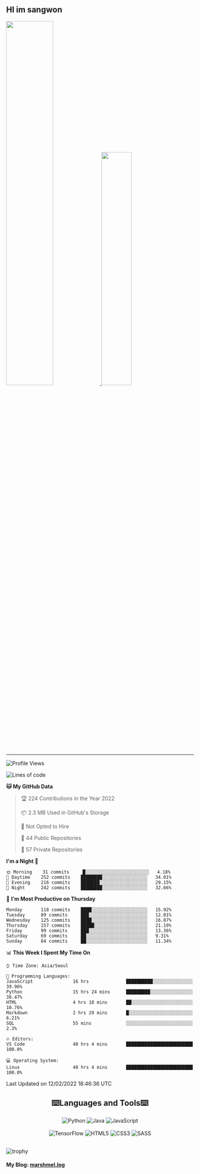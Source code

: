 ## HI im sangwon

<a href="#"> 
  <img src="https://github-readme-stats.vercel.app/api?username=s-wlii&theme=react&show_icons=true" width="50%">
</a>
<a href="#">
  <img src="https://github-readme-stats.vercel.app/api/top-langs/?username=s-wlii&theme=react&exclude_repo=Jagi,assignment&layout=compact" width="40%">
</a>

<!-- [![Solved.ac tier](http://mazassumnida.wtf/api/v2/generate_badge?boj=leo503801)](https://solved.ac/leo503801) -->

<hr>

<!--START_SECTION:waka-->
![Profile Views](http://img.shields.io/badge/Profile%20Views-16-blue)

![Lines of code](https://img.shields.io/badge/From%20Hello%20World%20I%27ve%20Written-339%20Thousand%20lines%20of%20code-blue)

**🐱 My GitHub Data** 

> 🏆 224 Contributions in the Year 2022
 > 
> 📦 2.3 MB Used in GitHub's Storage 
 > 
> 🚫 Not Opted to Hire
 > 
> 📜 44 Public Repositories 
 > 
> 🔑 57 Private Repositories  
 > 
**I'm a Night 🦉** 

```text
🌞 Morning    31 commits     █░░░░░░░░░░░░░░░░░░░░░░░░   4.18% 
🌆 Daytime    252 commits    ████████░░░░░░░░░░░░░░░░░   34.01% 
🌃 Evening    216 commits    ███████░░░░░░░░░░░░░░░░░░   29.15% 
🌙 Night      242 commits    ████████░░░░░░░░░░░░░░░░░   32.66%

```
📅 **I'm Most Productive on Thursday** 

```text
Monday       118 commits    ████░░░░░░░░░░░░░░░░░░░░░   15.92% 
Tuesday      89 commits     ███░░░░░░░░░░░░░░░░░░░░░░   12.01% 
Wednesday    125 commits    ████░░░░░░░░░░░░░░░░░░░░░   16.87% 
Thursday     157 commits    █████░░░░░░░░░░░░░░░░░░░░   21.19% 
Friday       99 commits     ███░░░░░░░░░░░░░░░░░░░░░░   13.36% 
Saturday     69 commits     ██░░░░░░░░░░░░░░░░░░░░░░░   9.31% 
Sunday       84 commits     ██░░░░░░░░░░░░░░░░░░░░░░░   11.34%

```


📊 **This Week I Spent My Time On** 

```text
⌚︎ Time Zone: Asia/Seoul

💬 Programming Languages: 
JavaScript               16 hrs              ██████████░░░░░░░░░░░░░░░   39.96% 
Python                   15 hrs 24 mins      █████████░░░░░░░░░░░░░░░░   38.47% 
HTML                     4 hrs 18 mins       ██░░░░░░░░░░░░░░░░░░░░░░░   10.76% 
Markdown                 2 hrs 29 mins       █░░░░░░░░░░░░░░░░░░░░░░░░   6.21% 
SQL                      55 mins             ░░░░░░░░░░░░░░░░░░░░░░░░░   2.3%

🔥 Editors: 
VS Code                  40 hrs 4 mins       █████████████████████████   100.0%

💻 Operating System: 
Linux                    40 hrs 4 mins       █████████████████████████   100.0%

```


 Last Updated on 12/02/2022 18:46:36 UTC
<!--END_SECTION:waka-->

<div align="center">
  <h2>⌨️Languages and Tools⌨️</h2>
  <div align=flex>
    <img alt="Python" src="https://img.shields.io/badge/python-%2314354C.svg?style=for-the-badge&logo=python&logoColor=white"/>
    <img alt="Java" src="https://img.shields.io/badge/java-%23ED8B00.svg?style=for-the-badge&logo=java&logoColor=white"/>
    <img alt="JavaScript" src="https://img.shields.io/badge/javascript-%23FFFF00.svg?style=for-the-badge&logo=javascript&logoColor=darkblue"/>
  </div>
  <br>
  <div>
    <img alt="TensorFlow" src="https://img.shields.io/badge/TensorFlow-%23FF6F00.svg?style=for-the-badge&logo=TensorFlow&logoColor=white" />
    <img alt="HTML5" src="https://img.shields.io/badge/html5-%23E34F26.svg?style=for-the-badge&logo=html5&logoColor=white"/>
    <img alt="CSS3" src="https://img.shields.io/badge/css3-%231572B6.svg?style=for-the-badge&logo=css3&logoColor=white"/>
    <img alt="SASS" src="https://img.shields.io/badge/SASS-hotpink.svg?style=for-the-badge&logo=SASS&logoColor=white"/>
  </div>
</div>
<br>

![trophy](https://github-profile-trophy.vercel.app/?username=s-wlii&column=7&margin-w=15&margin-h=15)

#### My Blog: [marshmel.log](https://s-wlii.github.io/)

<!--
**Marshmellowon/Marshmellowon** is a ✨ _special_ ✨ repository because its `README.md` (this file) appears on your GitHub profile.

Here are some ideas to get you started:

- 🔭 I’m currently working on ...
- 🌱 I’m currently learning ...
- 👯 I’m looking to collaborate on ...
- 🤔 I’m looking for help with ...
- 💬 Ask me about ...
- 📫 How to reach me: ...
- 😄 Pronouns: ...
- ⚡ Fun fact: ...
-->
